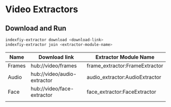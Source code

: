 # Video Extractors

## Download and Run
```bash
indexfiy-extractor download <download-link>
indexfiy-extractor join <extractor-module-name>
```

| Name     | Download link               | Extractor Module Name          |
|----------|-----------------------------|--------------------------------|
| Frames   | hub://video/frames          | frame_extractor:FrameExtractor |
| Audio    | hub://video/audio-extractor | audio_extractor:AudioExtractor |
| Face     | hub://video/face-extractor  | face_extractor:FaceExtractor   |
|          |                             |                                |
